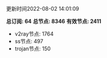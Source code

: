更新时间2022-08-02 14:01:09

**总订阅: 64**
**总节点: 8346**
**有效节点: 2411**
- v2ray节点: 1764
- ss节点: 497
- trojan节点: 150
